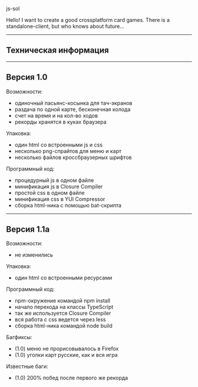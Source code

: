 js-sol

Hello!
I want to create a good crossplatform card games.
There is a standalone-client, but who knows about future...

----------------------
Техническая информация
----------------------

----------------------
 Версия 1.0
----------------------
Возможности:
- одиночный пасьянс-косынка для тач-экранов
- раздача по одной карте, бесконечная колода
- счет на время и на кол-во ходов
- рекорды хранятся в куках браузера

Упаковка:
- один html со встроенными js и css
- несколько png-спрайтов для меню и карт
- несколько файлов кроссбраузерных шрифтов

Программный код:
- процедурный js в одном файле
- минификация js в Closure Compiler
- простой css в одном файле
- минификация css в YUI Compressor
- сборка html-ника с помощью bat-скрипта

----------------------
 Версия 1.1a
----------------------
Возможности:
- не изменились

Упаковка:
- один html со встроенными ресурсами

Программный код:
- npm-окружение командой npm install
- начало перехода на классы TypeScript
- так же используется Closure Compiler
- вся работа с css ведется через less
- сборка html-ника командой node build

Багфиксы:
- (1.0) меню не прорисовывалось в Firefox
- (1.0) уголки карт русские, как и вся игра

Известные баги:
- (1.0) 200% побед после первого же рекорда